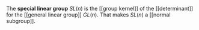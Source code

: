 The **special linear group** $SL(n)$ is the [[group kernel]] of the [[determinant]] for the [[general linear group]] $GL(n)$. That makes $SL(n)$ a [[normal subgroup]].